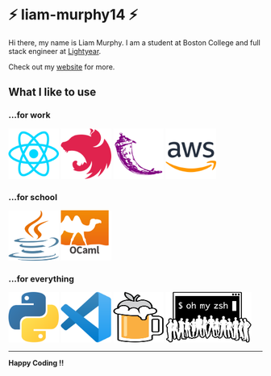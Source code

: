 # :zap: liam-murphy14 :zap:
Hi there, my name is Liam Murphy. I am a student at Boston College and full stack engineer at [Lightyear](https://lystrategies.com).  

Check out my [website](https://liammurphydev.com) for more.

## What I like to use
### ...for work
<img src="assets/images/README/react.svg" width="100" height="100"> <img src="assets/images/README/nestjs.svg" width="100" height="100"> <img src="assets/images/README/flask.svg" width="100" height="100"> <img src="assets/images/README/aws.svg" width="100" height="100">
### ...for school
<img src="assets/images/README/java.svg" width="100" height="100"> <img src="assets/images/README/ocaml.svg" width="100" height="100">
### ...for everything
<img src="assets/images/README/python.svg" width="100" height="100"> <img src="assets/images/README/vscode.svg" width="100" height="100"> <img src="assets/images/README/homebrew.svg" width="100" height="100"> <img src="assets/images/README/oh_my_zsh.png" width="170" height="100">



-----------

**Happy Coding !!**
